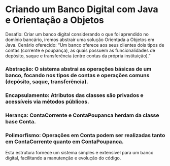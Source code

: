 # Criando um Banco Digital com Java e Orientação a Objetos


Desafio: Criar um banco digital considerando o que foi aprendido no domínio bancário, iremos abstrair uma solução Orientada a Objetos em Java. 
Cenário oferecido:
“Um banco oferece aos seus clientes dois tipos de contas (corrente e poupança), as quais possuem as funcionalidades de depósito, saque e transferência (entre contas da própria instituição).”

### Abstração: O sistema abstrai as operações básicas de um banco, focando nos tipos de contas e operações comuns (depósito, saque, transferência).

### Encapsulamento: Atributos das classes são privados e acessíveis via métodos públicos.

### Herança: ContaCorrente e ContaPoupanca herdam da classe base Conta.

### Polimorfismo: Operações em Conta podem ser realizadas tanto em ContaCorrente quanto em ContaPoupanca.



Esta estrutura fornece um sistema simples e extensível para um banco digital, facilitando a manutenção e evolução do código.